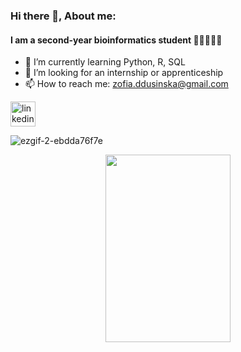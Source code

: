 ### Hi there 👋, About me: 
#### I am a second-year bioinformatics student   👩🏼‍💻🧬🦠   

- 🌱 I’m currently learning Python, R, SQL 
- 💫 I’m looking for an internship or apprenticeship
- 📫 How to reach me: zofia.ddusinska@gmail.com 



 [<img src='https://cdn.jsdelivr.net/npm/simple-icons@3.0.1/icons/linkedin.svg' alt='linkedin' height='40'>](https://www.linkedin.com/in/zofia-dusińska-23502327b/) 
  


![ezgif-2-ebdda76f7e](https://github.com/zosiadd/zosiadd/assets/120915010/b0ba597d-de2a-445c-8e56-476d737f8228)


<div align="center">
  <img src="[https://media.giphy.com/media/dWesBcTLavkZuG35MI/giphy.gif](https://github.com/zosiadd/zosiadd/assets/120915010/b0ba597d-de2a-445c-8e56-476d737f8228)https://github.com/zosiadd/zosiadd/assets/120915010/b0ba597d-de2a-445c-8e56-476d737f8228" width="200" height="300"/>
</div>

